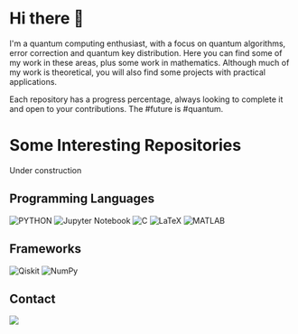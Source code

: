 # **Hi there 👋**

I'm a quantum computing enthusiast, with a focus on quantum algorithms, error correction and quantum key distribution. Here you can find some of my work in these areas, plus some work in mathematics. Although much of my work is theoretical, you will also find some projects with practical applications.

Each repository has a progress percentage, always looking to complete it and open to your contributions. The #future is #quantum.

# **Some Interesting Repositories**

Under construction

## **Programming Languages**

![PYTHON](https://img.shields.io/badge/Python-3776AB?style=for-the-badge&logo=python&logoColor=white)
![Jupyter Notebook](https://img.shields.io/badge/jupyter-%23FA0F00.svg?style=for-the-badge&logo=jupyter&logoColor=white)
![C](https://img.shields.io/badge/C-00599C?style=for-the-badge&logo=c&logoColor=white)
![LaTeX](https://img.shields.io/badge/latex-%23008080.svg?style=for-the-badge&logo=latex&logoColor=white)
![MATLAB](https://www.mathworks.com/matlabcentral/images/matlab-file-exchange.svg)

## **Frameworks**
![Qiskit](https://img.shields.io/badge/Qiskit-%236929C4.svg?style=for-the-badge&logo=Qiskit&logoColor=white)
![NumPy](https://img.shields.io/badge/numpy-%23013243.svg?style=for-the-badge&logo=numpy&logoColor=white)

## **Contact**

<p>
<a href="mailto:crbellor@unal.edu.co?Subject=Interest in working with you" target="_blank">
    <img src="https://img.shields.io/badge/Gmail-D14836?style=for-the-badge&logo=gmail&logoColor=white"/>
</p>
